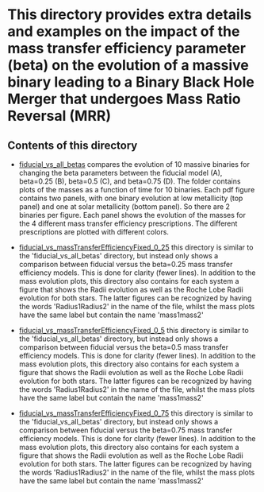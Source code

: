 # This directory provides extra details and examples on the impact of the mass transfer efficiency parameter (beta) on the evolution of a massive binary leading to a Binary Black Hole Merger that undergoes Mass Ratio Reversal (MRR)



## Contents of this directory

 - [fiducial_vs_all_betas](https://github.com/FloorBroekgaarden/MRR_Project/tree/main/Figure1_individual_MRR_systems_detailed_evolution/detailedPlots/extraPlots/fiducial_vs_all_betas) 
 compares the evolution of 10 massive binaries for changing the beta parameters between the fiducial model (A), beta=0.25 (B), beta=0.5 (C), and beta=0.75 (D). The folder contains plots of the masses as a function of time for 10 binaries. Each pdf figure contains two panels, with one binary evolution at low metallicity (top panel) and one at solar metallicity (bottom panel). So there are 2 binaries per figure. 
Each panel shows the evolution of the masses for the 4 different mass transfer efficiency prescriptions. The different prescriptions are plotted with different colors. 

 - [fiducial_vs_massTransferEfficiencyFixed_0_25](https://github.com/FloorBroekgaarden/MRR_Project/tree/main/Figure1_individual_MRR_systems_detailed_evolution/detailedPlots/extraPlots/fiducial_vs_massTransferEfficiencyFixed_0_25)
this directory is similar to the 'fiducial_vs_all_betas' directory, but instead only shows a comparison between fiducial versus the beta=0.25 mass transfer efficiency models. This is done for clarity (fewer lines). In addition to the mass evolution plots, this directory also contains for each system a figure that shows the Radii evolution as well as the Roche Lobe Radii evolution for both stars. The latter figures can be recognized by having the words 'Radius1Radius2' in the name of the file, whilst the mass plots have the same label but contain the name 'mass1mass2'

 - [fiducial_vs_massTransferEfficiencyFixed_0_5](https://github.com/FloorBroekgaarden/MRR_Project/tree/main/Figure1_individual_MRR_systems_detailed_evolution/detailedPlots/extraPlots/fiducial_vs_massTransferEfficiencyFixed_0_5)
this directory is similar to the 'fiducial_vs_all_betas' directory, but instead only shows a comparison between fiducial versus the beta=0.5 mass transfer efficiency models. This is done for clarity (fewer lines). In addition to the mass evolution plots, this directory also contains for each system a figure that shows the Radii evolution as well as the Roche Lobe Radii evolution for both stars. The latter figures can be recognized by having the words 'Radius1Radius2' in the name of the file, whilst the mass plots have the same label but contain the name 'mass1mass2'

 - [fiducial_vs_massTransferEfficiencyFixed_0_75](https://github.com/FloorBroekgaarden/MRR_Project/tree/main/Figure1_individual_MRR_systems_detailed_evolution/detailedPlots/extraPlots/fiducial_vs_massTransferEfficiencyFixed_0_75)
this directory is similar to the 'fiducial_vs_all_betas' directory, but instead only shows a comparison between fiducial versus the beta=0.75 mass transfer efficiency models. This is done for clarity (fewer lines). In addition to the mass evolution plots, this directory also contains for each system a figure that shows the Radii evolution as well as the Roche Lobe Radii evolution for both stars. The latter figures can be recognized by having the words 'Radius1Radius2' in the name of the file, whilst the mass plots have the same label but contain the name 'mass1mass2'








